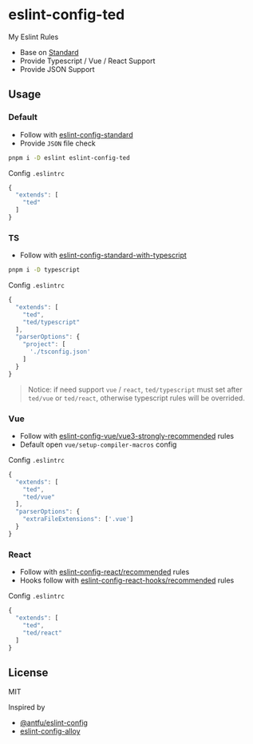 # eslint-config-ted

My Eslint Rules

- Base on [Standard](https://github.com/standard/standard/blob/HEAD/docs/README-zhcn.md)
- Provide Typescript / Vue / React Support
- Provide JSON Support

## Usage

### Default

- Follow with [eslint-config-standard](https://www.npmjs.com/package/eslint-config-standard)
- Provide `JSON` file check

```bash
pnpm i -D eslint eslint-config-ted
```

Config `.eslintrc`
```js
{
  "extends": [
    "ted"
  ]
}
```

### TS

- Follow with [eslint-config-standard-with-typescript](https://www.npmjs.com/package/eslint-config-standard-with-typescript)

```bash
pnpm i -D typescript
```

Config `.eslintrc`

```js
{
  "extends": [
    "ted",
    "ted/typescript"
  ],
  "parserOptions": {
    "project": [
      './tsconfig.json'
    ]
  }
}
```
> Notice: if need support `vue` / `react`, `ted/typescript` must set after `ted/vue` or `ted/react`, otherwise typescript rules will be overrided.

### Vue

- Follow with [eslint-config-vue/vue3-strongly-recommended](https://eslint.vuejs.org/rules/#priority-b-strongly-recommended-improving-readability) rules
- Default open `vue/setup-compiler-macros` config

Config `.eslintrc`

```js
{
  "extends": [
    "ted",
    "ted/vue"
  ],
  "parserOptions": {
    "extraFileExtensions": ['.vue']
  }
}
```

### React

- Follow with [eslint-config-react/recommended](https://www.npmjs.com/package/eslint-plugin-react#recommended) rules
- Hooks follow with [eslint-config-react-hooks/recommended](https://github.com/facebook/react/tree/main/packages/eslint-plugin-react-hooks) rules

Config `.eslintrc`

```js
{
  "extends": [
    "ted",
    "ted/react"
  ]
}
```

## License
MIT

Inspired by 
- [@antfu/eslint-config](https://github.com/antfu/eslint-config)
- [eslint-config-alloy](https://github.com/AlloyTeam/eslint-config-alloy)
